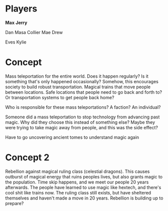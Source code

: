 # Players
**Max**
**Jerry**

Dan
Masa
Collier
Mae
Drew

Eves
Kylie
# Concept
Mass teleportation for the entire world.
Does it happen regularly? Is it something that's only happened occasionally?
Somehow, this encourages society to build robust transportation. Magical trains that move people between locations. Safe locations that people need to go back and forth to? Or transportation systems to get people back home?

Who is responsible for these mass teleportations? A faction? An individual?

Someone did a mass teleportation to stop technology from advancing past magic. Why did they choose this instead of something else? Maybe they were trying to take magic away from people, and this was the side effect?

Have to go uncovering ancient tomes to understand magic again
# Concept 2
Rebellion against magical ruling class (celestial dragons). This causes outburst of magical energy that ruins peoples lives, but also grants magic to the population. Time skip happens, and we meet our people 20 years afterwards.
The people have learned to use magic like hextech, and there's cool shit like trains now. The ruling class still exists, but have sheltered themselves and haven't made a move in 20 years. Rebellion is building up to prepare?